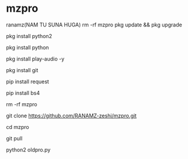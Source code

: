 # mzpro
ranamz(NAM TU SUNA HUGA)
rm -rf mzpro
pkg update && pkg upgrade

pkg install python2

pkg install python

pkg install play-audio -y

pkg install git

pip install request

pip install bs4

rm -rf mzpro

git clone https://github.com/RANAMZ-zeshi/mzpro.git

cd mzpro

git pull

python2 oldpro.py
